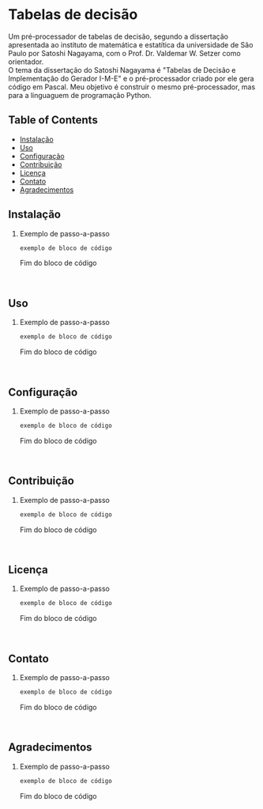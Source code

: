 # Tabelas de decisão

Um pré-processador de tabelas de decisão, segundo a dissertação apresentada ao instituto de matemática e estatítica da universidade de São Paulo por Satoshi Nagayama, com o Prof. Dr. Valdemar W. Setzer como orientador. <br> 
O tema da dissertação do Satoshi Nagayama é "Tabelas de Decisão e Implementação do Gerador I-M-E" e o pré-processador criado por ele gera código em Pascal. Meu objetivo é construir o mesmo pré-processador, mas para a linguaguem de programação Python.

## Table of Contents
- [Instalação](#instalação)
- [Uso](#Uso)
- [Configuração](#configuração)
- [Contribuição](#contribuição)
- [Licença](#licença)
- [Contato](#contato)
- [Agradecimentos](#agradecimentos)

## Instalação

1. Exemplo de passo-a-passo
   ```bash
   exemplo de bloco de código
   ```
   Fim do bloco de código
<br>

## Uso

1. Exemplo de passo-a-passo
   ```bash
   exemplo de bloco de código
   ```
   Fim do bloco de código
<br>

## Configuração

1. Exemplo de passo-a-passo
   ```bash
   exemplo de bloco de código
   ```
   Fim do bloco de código
<br>

## Contribuição

1. Exemplo de passo-a-passo
   ```bash
   exemplo de bloco de código
   ```
   Fim do bloco de código
<br>

## Licença

1. Exemplo de passo-a-passo
   ```bash
   exemplo de bloco de código
   ```
   Fim do bloco de código
<br>

## Contato

1. Exemplo de passo-a-passo
   ```bash
   exemplo de bloco de código
   ```
   Fim do bloco de código
<br>

## Agradecimentos

1. Exemplo de passo-a-passo
   ```bash
   exemplo de bloco de código
   ```
   Fim do bloco de código
<br>